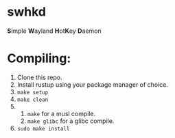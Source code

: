 # swhkd
**S**imple **W**ayland **H**ot**K**ey **D**aemon

# Compiling:
1) Clone this repo.
2) Install rustup using your package manager of choice.
3) `make setup`
4) `make clean`
5) 
	1) `make` for a musl compile.
	2) `make glibc` for a glibc compile.
6) `sudo make install`
